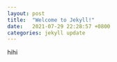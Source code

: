 ```yaml
---
layout: post
title:  "Welcome to Jekyll!"
date:   2021-07-29 22:28:57 +0800
categories: jekyll update
---
```


hihi